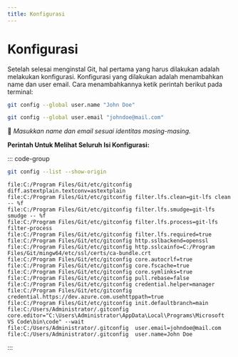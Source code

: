 ```yaml
---
title: Konfigurasi
---
```


# Konfigurasi

Setelah selesai menginstal Git, hal pertama yang harus dilakukan adalah melakukan konfigurasi. Konfigurasi yang dilakukan adalah menambahkan name dan user email. Cara menambahkannya ketik perintah berikut pada terminal:

```sh
git config --global user.name "John Doe"

git config --global user.email "johndoe@mail.com"
```

:dart: _Masukkan name dan email sesuai identitas masing-masing._

**Perintah Untuk Melihat Seluruh Isi Konfigurasi:**

::: code-group
```sh [Command]
git config --list --show-origin
```

```txt{16,17} [Result]
file:C:/Program Files/Git/etc/gitconfig diff.astextplain.textconv=astextplain
file:C:/Program Files/Git/etc/gitconfig filter.lfs.clean=git-lfs clean -- %f
file:C:/Program Files/Git/etc/gitconfig filter.lfs.smudge=git-lfs smudge -- %f
file:C:/Program Files/Git/etc/gitconfig filter.lfs.process=git-lfs filter-process
file:C:/Program Files/Git/etc/gitconfig filter.lfs.required=true
file:C:/Program Files/Git/etc/gitconfig http.sslbackend=openssl
file:C:/Program Files/Git/etc/gitconfig http.sslcainfo=C:/Program Files/Git/mingw64/etc/ssl/certs/ca-bundle.crt
file:C:/Program Files/Git/etc/gitconfig core.autocrlf=true
file:C:/Program Files/Git/etc/gitconfig core.fscache=true
file:C:/Program Files/Git/etc/gitconfig core.symlinks=true
file:C:/Program Files/Git/etc/gitconfig pull.rebase=false
file:C:/Program Files/Git/etc/gitconfig credential.helper=manager
file:C:/Program Files/Git/etc/gitconfig credential.https://dev.azure.com.usehttppath=true
file:C:/Program Files/Git/etc/gitconfig init.defaultbranch=main
file:C:/Users/Administrator/.gitconfig  core.editor="C:\Users\Administrator\AppData\Local\Programs\Microsoft VS Code\bin\code" --wait
file:C:/Users/Administrator/.gitconfig  user.email=johndoe@mail.com
file:C:/Users/Administrator/.gitconfig  user.name=John Doe
```
:::